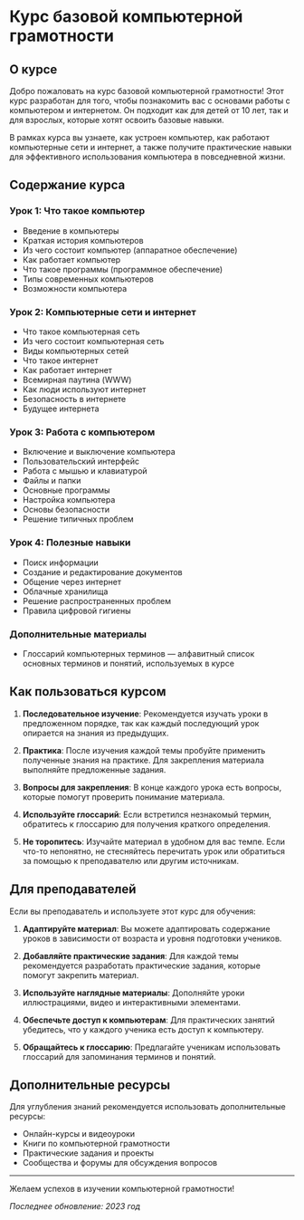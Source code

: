 # Курс базовой компьютерной грамотности

## О курсе

Добро пожаловать на курс базовой компьютерной грамотности! Этот курс разработан для того, чтобы познакомить вас с основами работы с компьютером и интернетом. Он подходит как для детей от 10 лет, так и для взрослых, которые хотят освоить базовые навыки.

В рамках курса вы узнаете, как устроен компьютер, как работают компьютерные сети и интернет, а также получите практические навыки для эффективного использования компьютера в повседневной жизни.

## Содержание курса

### Урок 1: Что такое компьютер
- Введение в компьютеры
- Краткая история компьютеров
- Из чего состоит компьютер (аппаратное обеспечение)
- Как работает компьютер
- Что такое программы (программное обеспечение)
- Типы современных компьютеров
- Возможности компьютера

### Урок 2: Компьютерные сети и интернет
- Что такое компьютерная сеть
- Из чего состоит компьютерная сеть
- Виды компьютерных сетей
- Что такое интернет
- Как работает интернет
- Всемирная паутина (WWW)
- Как люди используют интернет
- Безопасность в интернете
- Будущее интернета

### Урок 3: Работа с компьютером
- Включение и выключение компьютера
- Пользовательский интерфейс
- Работа с мышью и клавиатурой
- Файлы и папки
- Основные программы
- Настройка компьютера
- Основы безопасности
- Решение типичных проблем

### Урок 4: Полезные навыки
- Поиск информации
- Создание и редактирование документов
- Общение через интернет
- Облачные хранилища
- Решение распространенных проблем
- Правила цифровой гигиены

### Дополнительные материалы
- Глоссарий компьютерных терминов — алфавитный список основных терминов и понятий, используемых в курсе

## Как пользоваться курсом

1. **Последовательное изучение**: Рекомендуется изучать уроки в предложенном порядке, так как каждый последующий урок опирается на знания из предыдущих.

2. **Практика**: После изучения каждой темы пробуйте применить полученные знания на практике. Для закрепления материала выполняйте предложенные задания.

3. **Вопросы для закрепления**: В конце каждого урока есть вопросы, которые помогут проверить понимание материала.

4. **Используйте глоссарий**: Если встретился незнакомый термин, обратитесь к глоссарию для получения краткого определения.

5. **Не торопитесь**: Изучайте материал в удобном для вас темпе. Если что-то непонятно, не стесняйтесь перечитать урок или обратиться за помощью к преподавателю или другим источникам.

## Для преподавателей

Если вы преподаватель и используете этот курс для обучения:

1. **Адаптируйте материал**: Вы можете адаптировать содержание уроков в зависимости от возраста и уровня подготовки учеников.

2. **Добавляйте практические задания**: Для каждой темы рекомендуется разработать практические задания, которые помогут закрепить материал.

3. **Используйте наглядные материалы**: Дополняйте уроки иллюстрациями, видео и интерактивными элементами.

4. **Обеспечьте доступ к компьютерам**: Для практических занятий убедитесь, что у каждого ученика есть доступ к компьютеру.

5. **Обращайтесь к глоссарию**: Предлагайте ученикам использовать глоссарий для запоминания терминов и понятий.

## Дополнительные ресурсы

Для углубления знаний рекомендуется использовать дополнительные ресурсы:

- Онлайн-курсы и видеоуроки
- Книги по компьютерной грамотности
- Практические задания и проекты
- Сообщества и форумы для обсуждения вопросов

---

Желаем успехов в изучении компьютерной грамотности!

*Последнее обновление: 2023 год* 